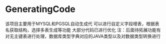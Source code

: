 # GeneratingCode
该项目主要用于MYSQL和PGSQL自动生成代
可以进行自定义字段增表，根据表名获取结构，选择多表生成等功能
大部分代码已进行优化
注：后面待拓展功能有对无主键表进行处理，数据库类型字典对应的JAVA类型以及对数据类型转换进行
